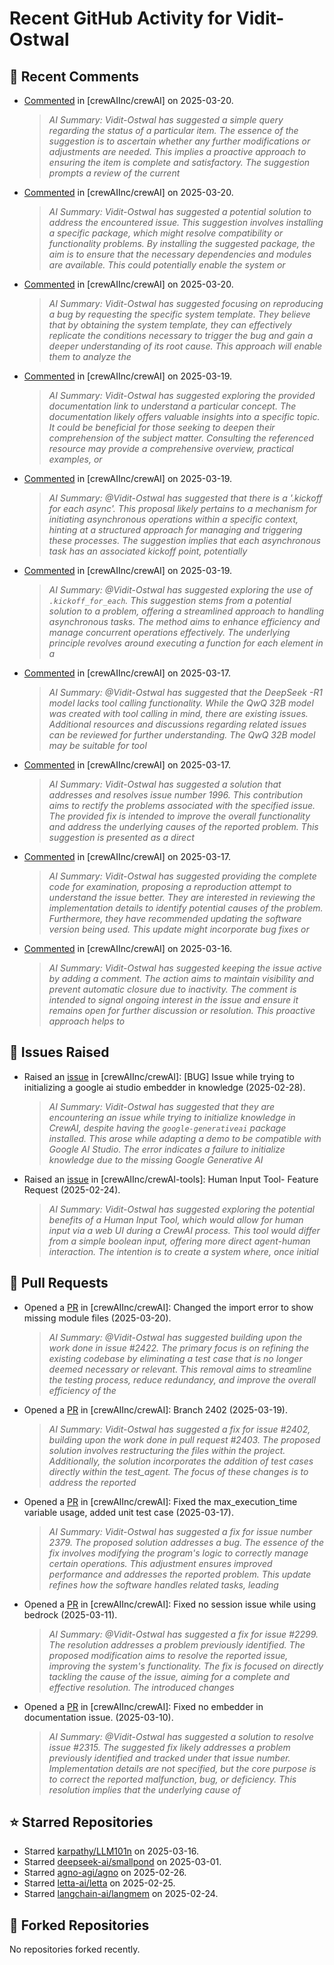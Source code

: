 # Recent GitHub Activity for Vidit-Ostwal

## 💬 Recent Comments
- [Commented](https://github.com/crewAIInc/crewAI/pull/2265#issuecomment-2741133791) in [crewAIInc/crewAI] on 2025-03-20.
  > *AI Summary: Vidit-Ostwal has suggested a simple query regarding the status of a particular item. The essence of the suggestion is to ascertain whether any further modifications or adjustments are needed. This implies a proactive approach to ensuring the item is complete and satisfactory. The suggestion prompts a review of the current*
- [Commented](https://github.com/crewAIInc/crewAI/issues/2421#issuecomment-2740100349) in [crewAIInc/crewAI] on 2025-03-20.
  > *AI Summary: Vidit-Ostwal has suggested a potential solution to address the encountered issue. This suggestion involves installing a specific package, which might resolve compatibility or functionality problems. By installing the suggested package, the aim is to ensure that the necessary dependencies and modules are available. This could potentially enable the system or*
- [Commented](https://github.com/crewAIInc/crewAI/issues/2417#issuecomment-2740019055) in [crewAIInc/crewAI] on 2025-03-20.
  > *AI Summary: Vidit-Ostwal has suggested focusing on reproducing a bug by requesting the specific system template. They believe that by obtaining the system template, they can effectively replicate the conditions necessary to trigger the bug and gain a deeper understanding of its root cause. This approach will enable them to analyze the*
- [Commented](https://github.com/crewAIInc/crewAI/issues/2406#issuecomment-2737664282) in [crewAIInc/crewAI] on 2025-03-19.
  > *AI Summary: Vidit-Ostwal has suggested exploring the provided documentation link to understand a particular concept. The documentation likely offers valuable insights into a specific topic. It could be beneficial for those seeking to deepen their comprehension of the subject matter. Consulting the referenced resource may provide a comprehensive overview, practical examples, or*
- [Commented](https://github.com/crewAIInc/crewAI/issues/2406#issuecomment-2737661658) in [crewAIInc/crewAI] on 2025-03-19.
  > *AI Summary: @Vidit-Ostwal has suggested that there is a '.kickoff for each async'. This proposal likely pertains to a mechanism for initiating asynchronous operations within a specific context, hinting at a structured approach for managing and triggering these processes. The suggestion implies that each asynchronous task has an associated kickoff point, potentially*
- [Commented](https://github.com/crewAIInc/crewAI/issues/2406#issuecomment-2737561006) in [crewAIInc/crewAI] on 2025-03-19.
  > *AI Summary: @Vidit-Ostwal has suggested exploring the use of `.kickoff_for_each`. This suggestion stems from a potential solution to a problem, offering a streamlined approach to handling asynchronous tasks. The method aims to enhance efficiency and manage concurrent operations effectively. The underlying principle revolves around executing a function for each element in a*
- [Commented](https://github.com/crewAIInc/crewAI/issues/2383#issuecomment-2730416805) in [crewAIInc/crewAI] on 2025-03-17.
  > *AI Summary: @Vidit-Ostwal has suggested that the DeepSeek -R1 model lacks tool calling functionality. While the QwQ 32B model was created with tool calling in mind, there are existing issues. Additional resources and discussions regarding related issues can be reviewed for further understanding. The QwQ 32B model may be suitable for tool*
- [Commented](https://github.com/crewAIInc/crewAI/pull/2388#issuecomment-2730361650) in [crewAIInc/crewAI] on 2025-03-17.
  > *AI Summary: Vidit-Ostwal has suggested a solution that addresses and resolves issue number 1996. This contribution aims to rectify the problems associated with the specified issue. The provided fix is intended to improve the overall functionality and address the underlying causes of the reported problem. This suggestion is presented as a direct*
- [Commented](https://github.com/crewAIInc/crewAI/issues/2383#issuecomment-2729485919) in [crewAIInc/crewAI] on 2025-03-17.
  > *AI Summary: Vidit-Ostwal has suggested providing the complete code for examination, proposing a reproduction attempt to understand the issue better. They are interested in reviewing the implementation details to identify potential causes of the problem. Furthermore, they have recommended updating the software version being used. This update might incorporate bug fixes or*
- [Commented](https://github.com/crewAIInc/crewAI/issues/2097#issuecomment-2727367307) in [crewAIInc/crewAI] on 2025-03-16.
  > *AI Summary: Vidit-Ostwal has suggested keeping the issue active by adding a comment. The action aims to maintain visibility and prevent automatic closure due to inactivity. The comment is intended to signal ongoing interest in the issue and ensure it remains open for further discussion or resolution. This proactive approach helps to*

## 🐛 Issues Raised
- Raised an [issue](https://github.com/crewAIInc/crewAI/issues/2255) in [crewAIInc/crewAI]: [BUG] Issue while trying to initializing a google ai studio embedder in knowledge (2025-02-28).
  > *AI Summary: Vidit-Ostwal has suggested that they are encountering an issue while trying to initialize knowledge in CrewAI, despite having the `google-generativeai` package installed. This arose while adapting a demo to be compatible with Google AI Studio. The error indicates a failure to initialize knowledge due to the missing Google Generative AI*
- Raised an [issue](https://github.com/crewAIInc/crewAI-tools/issues/223) in [crewAIInc/crewAI-tools]: Human Input Tool- Feature Request (2025-02-24).
  > *AI Summary: Vidit-Ostwal has suggested exploring the potential benefits of a Human Input Tool, which would allow for human input via a web UI during a CrewAI process. This tool would differ from a simple boolean input, offering more direct agent-human interaction. The intention is to create a system where, once initial*

## 🚀 Pull Requests
- Opened a [PR](https://github.com/crewAIInc/crewAI/pull/2423) in [crewAIInc/crewAI]: Changed the import error to show missing module files (2025-03-20).
  > *AI Summary: @Vidit-Ostwal has suggested building upon the work done in issue #2422. The primary focus is on refining the existing codebase by eliminating a test case that is no longer deemed necessary or relevant. This removal aims to streamline the testing process, reduce redundancy, and improve the overall efficiency of the*
- Opened a [PR](https://github.com/crewAIInc/crewAI/pull/2408) in [crewAIInc/crewAI]: Branch 2402 (2025-03-19).
  > *AI Summary: Vidit-Ostwal has suggested a fix for issue #2402, building upon the work done in pull request #2403. The proposed solution involves restructuring the files within the project. Additionally, the solution incorporates the addition of test cases directly within the test_agent. The focus of these changes is to address the reported*
- Opened a [PR](https://github.com/crewAIInc/crewAI/pull/2388) in [crewAIInc/crewAI]: Fixed the max_execution_time variable usage, added unit test case (2025-03-17).
  > *AI Summary: Vidit-Ostwal has suggested a fix for issue number 2379. The proposed solution addresses a bug. The essence of the fix involves modifying the program's logic to correctly manage certain operations. This adjustment ensures improved performance and addresses the reported problem. This update refines how the software handles related tasks, leading*
- Opened a [PR](https://github.com/crewAIInc/crewAI/pull/2337) in [crewAIInc/crewAI]: Fixed no session issue while using bedrock (2025-03-11).
  > *AI Summary: @Vidit-Ostwal has suggested a fix for issue #2299. The resolution addresses a problem previously identified. The proposed modification aims to resolve the reported issue, improving the system's functionality. The fix is focused on directly tackling the cause of the issue, aiming for a complete and effective resolution. The introduced changes*
- Opened a [PR](https://github.com/crewAIInc/crewAI/pull/2317) in [crewAIInc/crewAI]: Fixed no embedder in documentation issue. (2025-03-10).
  > *AI Summary: @Vidit-Ostwal has suggested a solution to resolve issue #2315. The suggested fix likely addresses a problem previously identified and tracked under that issue number. Implementation details are not specified, but the core purpose is to correct the reported malfunction, bug, or deficiency. This resolution implies that the underlying cause of*

## ⭐ Starred Repositories
- Starred [karpathy/LLM101n](https://github.com/karpathy/LLM101n) on 2025-03-16.
- Starred [deepseek-ai/smallpond](https://github.com/deepseek-ai/smallpond) on 2025-03-01.
- Starred [agno-agi/agno](https://github.com/agno-agi/agno) on 2025-02-26.
- Starred [letta-ai/letta](https://github.com/letta-ai/letta) on 2025-02-25.
- Starred [langchain-ai/langmem](https://github.com/langchain-ai/langmem) on 2025-02-24.

## 🍴 Forked Repositories
No repositories forked recently.
